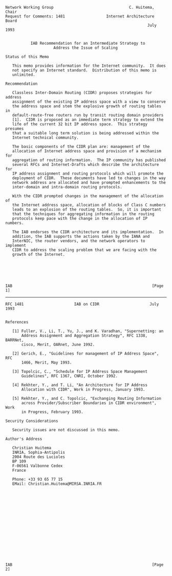     Network Working Group                                 C. Huitema, Chair
    Request for Comments: 1481                  Internet Architecture Board
                                                                  July 1993


               IAB Recommendation for an Intermediate Strategy to
                         Address the Issue of Scaling

    Status of this Memo

       This memo provides information for the Internet community.  It does
       not specify an Internet standard.  Distribution of this memo is
       unlimited.

    Recommendation

       Classless Inter-Domain Routing (CIDR) proposes strategies for address
       assignment of the existing IP address space with a view to conserve
       the address space and stem the explosive growth of routing tables in
       default-route-free routers run by transit routing domain providers
       [1].  CIDR is proposed as an immediate term strategy to extend the
       life of the current 32 bit IP address space.  This strategy presumes
       that a suitable long term solution is being addressed within the
       Internet technical community.

       The basic components of the CIDR plan are: management of the
       allocation of Internet address space and provision of a mechanism for
       aggregation of routing information.  The IP community has published
       several RFCs and Internet-Drafts which describe the architecture for
       IP address assignment and routing protocols which will promote the
       deployment of CIDR.  These documents have led to changes in the way
       network address are allocated and have prompted enhancements to the
       inter-domain and intra-domain routing protocols.

       With the CIDR prompted changes in the management of the allocation of
       the Internet address space, allocation of blocks of Class C numbers
       leads to an explosion of the routing tables.  So, it is important
       that the techniques for aggregating information in the routing
       protocols keep pace with the change in the allocation of IP numbers.

       The IAB endorses the CIDR architecture and its implementation.  In
       addition, the IAB supports the actions taken by the IANA and
       InterNIC, the router vendors, and the network operators to implement
       CIDR to address the scaling problem that we are facing with the
       growth of the Internet.






    IAB                                                             [Page 1]

------------------------------------------------------------------------

``` newpage
RFC 1481                      IAB on CIDR                      July 1993


References

   [1] Fuller, V., Li, T., Yu, J., and K. Varadhan, "Supernetting: an
       Address Assignment and Aggregation Strategy", RFC 1338, BARRNet,
       cisco, Merit, OARnet, June 1992.

   [2] Gerich, E., "Guidelines for management of IP Address Space", RFC
       1466, Merit, May 1993.

   [3] Topolcic, C., "Schedule for IP Address Space Management
       Guidelines", RFC 1367, CNRI, October 1992.

   [4] Rekhter, Y., and T. Li, "An Architecture for IP Address
       Allocation with CIDR", Work in Progress, January 1993.

   [5] Rekhter, Y., and C. Topolcic, "Exchanging Routing Information
       across Provider/Subscriber Boundaries in CIDR environment", Work
       in Progress, February 1993.

Security Considerations

   Security issues are not discussed in this memo.

Author's Address

   Christian Huitema
   INRIA, Sophia-Antipolis
   2004 Route des Lucioles
   BP 109
   F-06561 Valbonne Cedex
   France

   Phone: +33 93 65 77 15
   EMail: Christian.Huitema@MIRSA.INRIA.FR

















IAB                                                             [Page 2]
```
